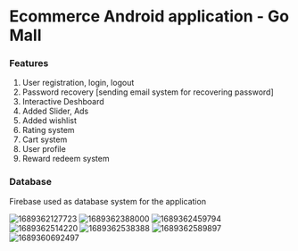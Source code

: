 # Ecommerce Android application - Go Mall
### Features
1. User registration, login, logout
2. Password recovery [sending email system for recovering password]
3. Interactive Deshboard
4. Added Slider, Ads
5. Added wishlist
6. Rating system
7. Cart system
8. User profile
9. Reward redeem system

### Database
Firebase used as database system for the application

![1689362127723](https://github.com/SakibvHossain/Go_Mall/assets/92059000/05f76e95-4759-4f1d-918d-c6793e4b113b)
![1689362388000](https://github.com/SakibvHossain/Go_Mall/assets/92059000/3aaa31e0-9183-4ea5-a18f-8b98add83160)
![1689362459794](https://github.com/SakibvHossain/Go_Mall/assets/92059000/06fe90f6-a982-4346-a9d7-45d2dd43de9c)
![1689362514220](https://github.com/SakibvHossain/Go_Mall/assets/92059000/aafe8c36-7f28-4015-a48f-70ef32539dd5)
![1689362538388](https://github.com/SakibvHossain/Go_Mall/assets/92059000/97cc21ab-cf0f-4013-af81-e727f13fda4d)
![1689362589897](https://github.com/SakibvHossain/Go_Mall/assets/92059000/97a39148-9777-4e76-9f48-2f3e11706ee9)
![1689360692497](https://github.com/SakibvHossain/Go_Mall/assets/92059000/dd534383-7334-4a03-9bf7-6b2a113b356d)

